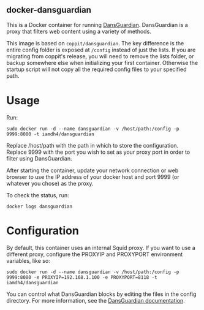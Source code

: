 docker-dansguardian
-------------------

This is a Docker container for running [DansGuardian](http://dansguardian.org/). DansGuardian is a proxy that filters web content using a variety of methods.

This image is based on `coppit/dansguardian`. The key difference is the entire config folder is exposed at `/config` instead of just the lists. If you are migrating from coppit's release, you will need to remove the lists folder, or backup somewhere else when initializing your first container. Otherwise the startup script will not copy all the required config files to your specified path.

Usage
=====

Run:

`sudo docker run -d --name dansguardian -v /host/path:/config -p 9999:8080 -t iamdh4/dansguardian`

Replace /host/path with the path in which to store the configuration. Replace 9999 with the port you wish to set as your proxy port in order to filter using DansGuardian.

After starting the container, update your network connection or web browser to use the IP address of your docker host and port 9999 (or whatever you chose) as the proxy.

To check the status, run:

`docker logs dansguardian`

Configuration
=============

By default, this container uses an internal Squid proxy. If you want to use a different proxy, configure the PROXYIP and PROXYPORT environment variables, like so:

`sudo docker run -d --name dansguardian -v /host/path:/config -p 9999:8080 -e PROXYIP=192.168.1.100 -e PROXYPORT=8118 -t iamdh4/dansguardian`


You can control what DansGuardian blocks by editing the files in the config directory. For more information, see the [DansGuardian documentation](http://dansguardian.org/downloads/detailedinstallation2.4.html#further).
